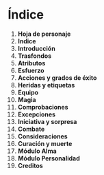 
Índice
======

1. **Hoja de personaje**
1. **Indice**
1. **Introducción**
1. **Trasfondos**
1. **Atributos**
1. **Esfuerzo**
1. **Acciones y grados de éxito**
1. **Heridas y etiquetas**
1. **Equipo**
1. **Magia**
1. **Comprobaciones**
1. **Excepciones**
1. **Iniciativa y sorpresa**
1. **Combate**
1. **Consideraciones**
1. **Curación y muerte**
1. **Módulo Alma**
1. **Módulo Personalidad**
1. **Creditos**
